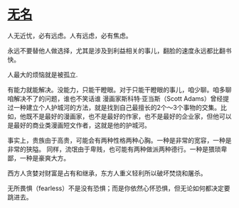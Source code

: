 # [无名](https://github.com/Luckyyyyyyy/phh-blog/issues/8)

人无近忧，必有远虑。人有远虑，必有焦虑。

永远不要替他人做选择，尤其是涉及到利益相关的事儿，翻脸的速度永远都比翻书快。

人最大的烦恼就是被孤立.

有能力就能解决。没能力，只能干瞪眼。对于只能干瞪眼的事儿，咱少聊。咱多聊咱解决不了的问题，谁也不笑话谁
漫画家斯科特·亚当斯（Scott Adams）曾经提过一种建立个人护城河的方法，就是找到自己最擅长的2个～3个事物的交集。比如，他既不是最好的漫画家，也不是最好的作家，也不是最好的企业家，但他可以是最好的商业类漫画短文作者，这就是他的护城河。

事实上，贵族由于高贵，可能会有两种性格两种心胸。一种是非常的宽容，一种是非常的狭隘。
同样，流氓由于卑贱，也可能有两种做派两种德行。一种是猥琐卑鄙，一种是豪爽大方。

西方人贪婪对财富是占有和继承，东方人重义轻利所以破坏焚烧和屠杀。

无所畏惧（fearless）不是没有恐惧；而是你依然心怀恐惧，但无论如何都决定要跳进去。

